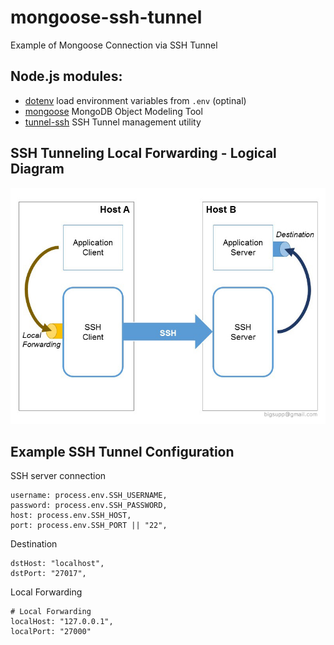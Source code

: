 # mongoose-ssh-tunnel

Example of Mongoose Connection via SSH Tunnel

## Node.js modules:
- [dotenv](https://www.npmjs.com/package/dotenv) load environment variables from `.env` (optinal)
- [mongoose](https://www.npmjs.com/package/mongoose) MongoDB Object Modeling Tool
- [tunnel-ssh](https://www.npmjs.com/package/ssh-tunnel) SSH Tunnel management utility

## SSH Tunneling Local Forwarding - Logical Diagram
![alt SSH Tunneling - Local Forwarding](./ssh-tunneling-local-forwarding.jpg)

## Example SSH Tunnel Configuration

SSH server connection
```
username: process.env.SSH_USERNAME,
password: process.env.SSH_PASSWORD,
host: process.env.SSH_HOST,
port: process.env.SSH_PORT || "22",
```
Destination
```
dstHost: "localhost",
dstPort: "27017",
```
Local Forwarding
```
# Local Forwarding
localHost: "127.0.0.1",
localPort: "27000"
```